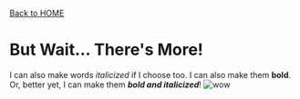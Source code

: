 [Back to HOME](https://github.com/camryngelliott/Midterm-Project-Spring-2023/blob/main/README.md)

# But Wait... There's More!
I can also make words *italicized* if I choose too. I can also make them **bold**. Or, better yet, I can make them ***bold and italicized***!
![wow](https://uploads.turbologo.com/uploads/design/hq_preview_image/1741853/draw_svg20210707-31126-uy5quy.svg.png)
